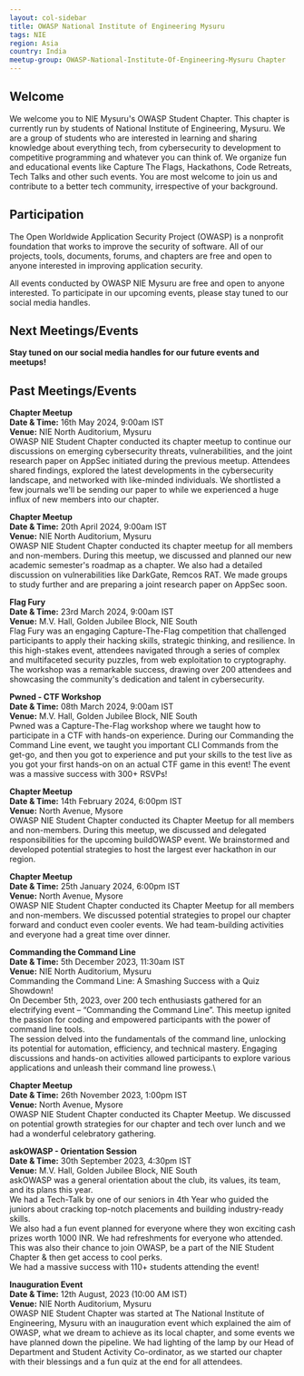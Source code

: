 ```yaml
---
layout: col-sidebar
title: OWASP National Institute of Engineering Mysuru
tags: NIE
region: Asia
country: India
meetup-group: OWASP-National-Institute-Of-Engineering-Mysuru Chapter
---
```


## Welcome

We welcome you to NIE Mysuru's OWASP Student Chapter. This chapter is currently run by students of National Institute of Engineering, Mysuru. We are a group of students who are interested in learning and sharing knowledge about everything tech, from cybersecurity to development to competitive programming and whatever you can think of. We organize fun and educational events like Capture The Flags, Hackathons, Code Retreats, Tech Talks and other such events. You are most welcome to join us and contribute to a better tech community, irrespective of your background.

## Participation

The Open Worldwide Application Security Project (OWASP) is a nonprofit foundation that works to improve the security of software. All of our projects, tools, documents, forums, and chapters are free and open to anyone interested in improving application security.

All events conducted by OWASP NIE Mysuru are free and open to anyone interested. To participate in our upcoming events, please stay tuned to our social media handles.

## Next Meetings/Events

**Stay tuned on our social media handles for our future events and meetups!**

## Past Meetings/Events

**Chapter Meetup**\
**Date & Time:** 16th May 2024, 9:00am IST\
**Venue:** NIE North Auditorium, Mysuru\
OWASP NIE Student Chapter conducted its chapter meetup to continue our discussions on emerging cybersecurity threats, vulnerabilities, and the joint research paper on AppSec initiated during the previous meetup. Attendees shared findings, explored the latest developments in the cybersecurity landscape, and networked with like-minded individuals. We shortlisted a few journals we'll be sending our paper to while we experienced a huge influx of new members into our chapter.

**Chapter Meetup**\
**Date & Time:** 20th April 2024, 9:00am IST\
**Venue:** NIE North Auditorium, Mysuru\
OWASP NIE Student Chapter conducted its chapter meetup for all members and non-members. During this meetup, we discussed and planned our new academic semester's roadmap as a chapter. We also had a detailed discussion on vulnerabilities like DarkGate, Remcos RAT. We made groups to study further and are preparing a joint research paper on AppSec soon.

**Flag Fury**\
**Date & Time:** 23rd March 2024, 9:00am IST\
**Venue:** M.V. Hall, Golden Jubilee Block, NIE South\
Flag Fury was an engaging Capture-The-Flag competition that challenged participants to apply their hacking skills, strategic thinking, and resilience. In this high-stakes event, attendees navigated through a series of complex and multifaceted security puzzles, from web exploitation to cryptography. The workshop was a remarkable success, drawing over 200 attendees and showcasing the community's dedication and talent in cybersecurity.

**Pwned - CTF Workshop**\
**Date & Time:** 08th March 2024, 9:00am IST\
**Venue:** M.V. Hall, Golden Jubilee Block, NIE South\
Pwned was a Capture-The-Flag workshop where we taught how to participate in a CTF with hands-on experience. During our Commanding the Command Line event, we taught you important CLI Commands from the get-go, and then you got to experience and put your skills to the test live as you got your first hands-on on an actual CTF game in this event! The event was a massive success with 300+ RSVPs!

**Chapter Meetup**\
**Date & Time:** 14th February 2024, 6:00pm IST\
**Venue:** North Avenue, Mysore\
OWASP NIE Student Chapter conducted its Chapter Meetup for all members and non-members. During this meetup, we discussed and delegated responsibilities for the upcoming buildOWASP event. We brainstormed and developed potential strategies to host the largest ever hackathon in our region.

**Chapter Meetup**\
**Date & Time:** 25th January 2024, 6:00pm IST\
**Venue:** North Avenue, Mysore\
OWASP NIE Student Chapter conducted its Chapter Meetup for all members and non-members. We discussed potential strategies to propel our chapter forward and conduct even cooler events. We had team-building activities and everyone had a great time over dinner.

**Commanding the Command Line**\
**Date & Time:** 5th December 2023, 11:30am IST\
**Venue:** NIE North Auditorium, Mysuru\
Commanding the Command Line: A Smashing Success with a Quiz Showdown!\
On December 5th, 2023, over 200 tech enthusiasts gathered for an electrifying event – “Commanding the Command Line”. This meetup ignited the passion for coding and empowered participants with the power of command line tools.\
The session delved into the fundamentals of the command line, unlocking its potential for automation, efficiency, and technical mastery. Engaging discussions and hands-on activities allowed participants to explore various applications and unleash their command line prowess.\

**Chapter Meetup**\
**Date & Time:** 26th November 2023, 1:00pm IST\
**Venue:** North Avenue, Mysore\
OWASP NIE Student Chapter conducted its Chapter Meetup. We discussed on potential growth strategies for our chapter and tech over lunch and we had a wonderful celebratory gathering.

**askOWASP - Orientation Session**\
**Date & Time:** 30th September 2023, 4:30pm IST\
**Venue:** M.V. Hall, Golden Jubilee Block, NIE South\
askOWASP was a general orientation about the club, its values, its team, and its plans this year.\
We had a Tech-Talk by one of our seniors in 4th Year who guided the juniors about cracking top-notch placements and building industry-ready skills.\
We also had a fun event planned for everyone where they won exciting cash prizes worth 1000 INR. We had refreshments for everyone who attended.\
This was also their chance to join OWASP, be a part of the NIE Student Chapter & then get access to cool perks.\
We had a massive success with 110+ students attending the event!

**Inauguration Event**\
**Date & Time:** 12th August, 2023 (10:00 AM IST)\
**Venue:** NIE North Auditorium, Mysuru\
OWASP NIE Student Chapter was started at The National Institute of Engineering, Mysuru with an inauguration event which explained the aim of OWASP, what we dream to achieve as its local chapter, and some events we have planned down the pipeline. We had lighting of the lamp by our Head of Department and Student Activity Co-ordinator, as we started our chapter with their blessings and a fun quiz at the end for all attendees.
